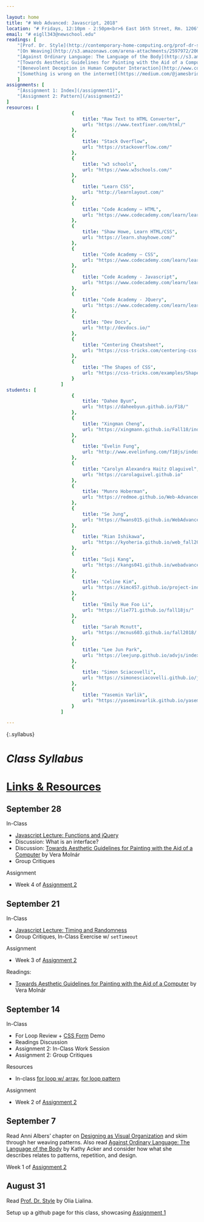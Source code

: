 ```yaml
---

layout: home
title: "# Web Advanced: Javascript, 2018"
location: "# Fridays, 12:10pm - 2:50pm<br>6 East 16th Street, Rm. 1206"
email: "# eigll343@newschool.edu"
readings: [
	"[Prof. Dr. Style](http://contemporary-home-computing.org/prof-dr-style/) by Olia Lialina", 
	"[On Weaving](http://s3.amazonaws.com/arena-attachments/2597972/2065c555bbd04503da9df3d3ec5052dc.pdf?1535137003) by Anni Albers", 
	"[Against Ordinary Language: The Language of the Body](http://s3.amazonaws.com/arena-attachments/2598476/32ee9b74216346c153e4600a745e0586.pdf?1535145818) by Kathy Acker", 
	"[Towards Aesthetic Guidelines for Painting with the Aid of a Computer](https://s3.amazonaws.com/2b.andydayton.com/readings/molnar-aesthetic.pdf) by Vera Molnár",
	"[Benevolent Deception in Human Computer Interaction](http://www.cond.org/deception.pdf) by Eytan Adar, Desney S. Tan, and Jaime Teevan", 
	"[Something is wrong on the internet](https://medium.com/@jamesbridle/something-is-wrong-on-the-internet-c39c471271d2) by James Bridle" 
	]
assignments: [
	"[Assignment 1: Index](/assignment1)",
	"[Assignment 2: Pattern](/assignment2)"
]
resources: [
						{
							title: "Raw Text to HTML Converter",
							url: "https://www.textfixer.com/html/"
						},
						{
							title: "Stack Overflow",
							url: "https://stackoverflow.com/"
						},
						{
							title: "w3 schools",
							url: "https://www.w3schools.com/"
						},
						{
							title: "Learn CSS",
							url: "http://learnlayout.com/"
						},
						{
							title: "Code Academy — HTML",
							url: "https://www.codecademy.com/learn/learn-html"
						},
						{
							title: "Shaw Howe, Learn HTML/CSS",
							url: "https://learn.shayhowe.com/"
						},
						{
							title: "Code Academy – CSS",
							url: "https://www.codecademy.com/learn/learn-css"
						},
						{
							title: "Code Academy - Javascript",
							url: "https://www.codecademy.com/learn/learn-javascript"
						},
						{
							title: "Code Academy - JQuery",
							url: "https://www.codecademy.com/learn/learn-jquery"
						},
						{
							title: "Dev Docs",
							url: "http://devdocs.io/"
						},
						{
							title: "Centering Cheatsheet",
							url: "https://css-tricks.com/centering-css-complete-guide/"
						},
						{
							title: "The Shapes of CSS",
							url: "https://css-tricks.com/examples/ShapesOfCSS/"
						}
					]
students: [
						{
							title: "Dahee Byun",
							url: "https://daheebyun.github.io/F18/"
						},
						{
							title: "Xingman Cheng",
							url: "https://xingmann.github.io/Fall18/index.html"
						},
						{
							title: "Evelin Fung",
							url: "http://www.evelinfung.com/f18js/index.html"
						},
						{
							title: "Carolyn Alexandra Haitz Olaguivel",
							url: "https://carolaguivel.github.io"
						},
						{
							title: "Munro Hoberman",
							url: "https://redmoe.github.io/Web-Advanced-Javascript-Fall-2018/"
						},
						{
							title: "Se Jung",
							url: "https://hwans015.github.io/WebAdvanced/"
						},
						{
							title: "Rian Ishikawa",
							url: "https://kyoheria.github.io/web_fall2018/"
						},
						{
							title: "Suji Kang",
							url: "https://kangs041.github.io/webadvanced/"
						},
						{
							title: "Celine Kim",
							url: "https://kimc457.github.io/project-index/"
						},
						{
							title: "Emily Hue Foo Li",
							url: "https://lie771.github.io/fall18js/"
						},
						{
							title: "Sarah Mcnutt",
							url: "https://mcnus603.github.io/fall2018/	"
						},
						{
							title: "Lee Jun Park",
							url: "https://leejunp.github.io/advjs/index.html"
						},
						{
							title: "Simon Sciacovelli",
							url: "https://simonesciacovelli.github.io/javascriptadvanced/index.html"
						},
						{
							title: "Yasemin Varlik",
							url: "https://yaseminvarlik.github.io/yaseminjavascript/"
						}
					]

---
```


{:.syllabus}
# *Class Syllabus*
# [Links & Resources](#class-resources)

## September 28

In-Class
- [Javascript Lecture: Functions and jQuery](jsadvanced)
- Discussion: What is an interface? 
- Discussion: [Towards Aesthetic Guidelines for Painting with the Aid of a Computer](https://s3.amazonaws.com/2b.andydayton.com/readings/molnar-aesthetic.pdf) by Vera Molnár
- Group Critiques

Assignment
- Week 4 of [Assignment 2](assignment2#week-4-part-44)

## September 21

In-Class
- [Javascript Lecture: Timing and Randomness](jsbasics2)
- Group Critiques, In-Class Exercise w/ `setTimeout`

Assignment
- Week 3 of [Assignment 2](assignment2#week-3-part-34)

Readings: 
- [Towards Aesthetic Guidelines for Painting with the Aid of a Computer](https://s3.amazonaws.com/2b.andydayton.com/readings/molnar-aesthetic.pdf) by Vera Molnár

## September 14

In-Class
- For Loop Review + [CSS Form](example) Demo
- Readings Discussion
- Assignment 2: In-Class Work Session
- Assignment 2: Group Critiques

Resources
- In-class [for loop w/ array](example-array), [for loop pattern](example-gradient)

Assignment
- Week 2 of [Assignment 2](assignment2#week-2-part-24)

## September 7

Read Anni Albers’ chapter on [Designing as Visual Organization](http://s3.amazonaws.com/arena-attachments/2597972/2065c555bbd04503da9df3d3ec5052dc.pdf?1535137003) and skim through her weaving patterns. Also read [Against Ordinary Language: The Language of the Body](http://s3.amazonaws.com/arena-attachments/2598476/32ee9b74216346c153e4600a745e0586.pdf?1535145818) by Kathy Acker and consider how what she describes relates to patterns, repetition, and design. 

Week 1 of [Assignment 2](assignment2)




## August 31

Read [Prof. Dr. Style](http://contemporary-home-computing.org/prof-dr-style/) by Olia Lialina. 

Setup up a github page for this class, showcasing [Assignment 1](assignment1)
